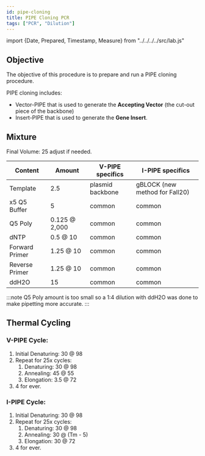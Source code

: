 ```yaml
---
id: pipe-cloning
title: PIPE Cloning PCR
tags: ["PCR", "Dilution"]
---
```


import {Date, Prepared, Timestamp, Measure} from "../../../../src/lab\.js"

## Objective

The objective of this procedure is to prepare and run a PIPE cloning procedure.

PIPE cloning includes:
- Vector-PIPE that is used to generate the **Accepting Vector** (the cut-out piece of the backbone)
- Insert-PIPE that is used to generate the **Gene Insert**.


## Mixture

Final Volume: <Measure unit="ul"> 25 </Measure> adjust if needed.


| Content | Amount |  V-PIPE specifics | I-PIPE specifics|
| --- |---| --- |--- |
|Template| <Measure unit="ng">2.5</Measure> | plasmid backbone | gBLOCK (new method for Fall20) |
| x5 Q5 Buffer|<Measure unit="ul">5</Measure> | common| common|
| Q5 Poly|<Measure unit="ul">0.125</Measure> @ <Measure unit="U/ml">2,000</Measure>| common | common|
| dNTP | <Measure unit="ul">0.5</Measure> @ <Measure unit="mM">10</Measure> | common | common|
| Forward Primer|<Measure unit="ul">1.25</Measure> @ <Measure unit="uM"> 10</Measure>| common | common|
| Reverse Primer|<Measure unit="ul">1.25</Measure> @ <Measure unit="uM"> 10</Measure>| common | common|
| ddH2O |<Measure unit="ul">15</Measure>| common | common|

:::note
Q5 Poly amount is too small so a 1:4 dilution with ddH2O was done to make pipetting more accurate.
:::

## Thermal Cycling

### V-PIPE Cycle: 

1. Initial Denaturing:  <Measure unit="s">30</Measure> @ <Measure unit="degC">98</Measure>
2. Repeat for 25x cycles:
    1. Denaturing: <Measure unit="s">30</Measure> @ <Measure unit="degC">98</Measure>
    1. Annealing: <Measure unit="s">45</Measure> @ <Measure unit="degC">55</Measure>
    1. Elongation: <Measure unit="m">3.5</Measure> @ <Measure unit="degC">72</Measure>
1. <Measure unit="degC">4</Measure> for ever.

### I-PIPE Cycle:

1. Initial Denaturing:  <Measure unit="s">30</Measure> @ <Measure unit="degC">98</Measure>
2. Repeat for 25x cycles:
    1. Denaturing: <Measure unit="s">30</Measure> @ <Measure unit="degC">98</Measure>
    1. Annealing: <Measure unit="s">30</Measure> @ <Measure unit="degC">(Tm - 5)</Measure>
    1. Elongation: <Measure unit="s/kb">30</Measure> @ <Measure unit="degC">72</Measure>
1. <Measure unit="degC">4</Measure> for ever.